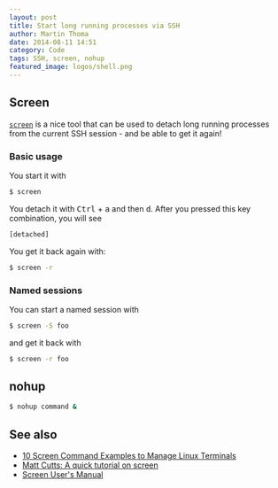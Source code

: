 ```yaml
---
layout: post
title: Start long running processes via SSH
author: Martin Thoma
date: 2014-08-11 14:51
category: Code
tags: SSH, screen, nohup
featured_image: logos/shell.png
---
```


## Screen

[`screen`](https://en.wikipedia.org/wiki/GNU_Screen) is a nice tool that can be
used to detach long running processes from the current SSH session - and be able
to get it again!


### Basic usage
You start it with

```bash
$ screen
```

You detach it with <kbd>Ctrl</kbd> + <kbd>a</kbd> and then <kbd>d</kbd>. After
you pressed this key combination, you will see

```bash
[detached]
```

You get it back again with:

```bash
$ screen -r
```

### Named sessions

You can start a named session with

```bash
$ screen -S foo
```

and get it back with

```bash
$ screen -r foo
```

## nohup

```bash
$ nohup command &
```

## See also

* [10 Screen Command Examples to Manage Linux Terminals](http://www.tecmint.com/screen-command-examples-to-manage-linux-terminals/)
* [Matt Cutts: A quick tutorial on screen](http://www.mattcutts.com/blog/a-quick-tutorial-on-screen/)
* [Screen User's Manual](http://www.gnu.org/software/screen/manual/screen.html)